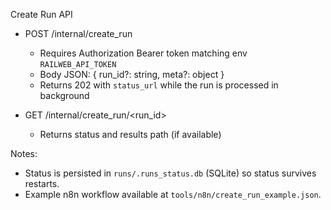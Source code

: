 Create Run API

- POST /internal/create_run
  - Requires Authorization Bearer token matching env `RAILWEB_API_TOKEN`
  - Body JSON: { run_id?: string, meta?: object }
  - Returns 202 with `status_url` while the run is processed in background

- GET /internal/create_run/<run_id>
  - Returns status and results path (if available)

Notes:
- Status is persisted in `runs/.runs_status.db` (SQLite) so status survives restarts.
- Example n8n workflow available at `tools/n8n/create_run_example.json`.
